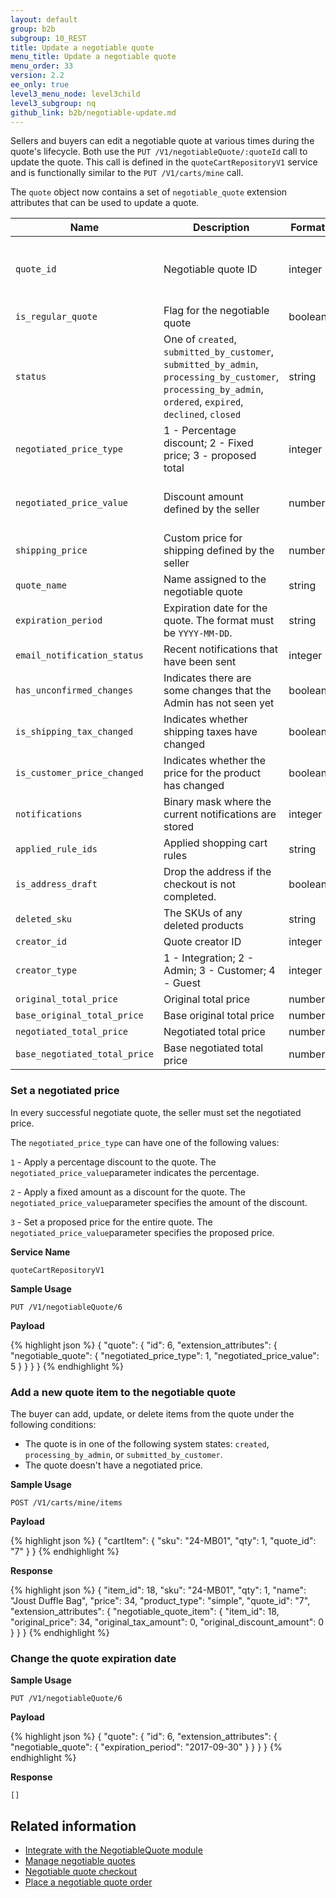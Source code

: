 ```yaml
---
layout: default
group: b2b
subgroup: 10_REST
title: Update a negotiable quote
menu_title: Update a negotiable quote
menu_order: 33
version: 2.2
ee_only: true
level3_menu_node: level3child
level3_subgroup: nq
github_link: b2b/negotiable-update.md
---
```


Sellers and buyers can edit a negotiable quote at various times during the quote's lifecycle. Both use the `PUT /V1/negotiableQuote/:quoteId` call to update the quote. This call is defined in the
`quoteCartRepositoryV1` service and is functionally similar to the
`PUT /V1/carts/mine` call.

The `quote` object now contains a set of `negotiable_quote` extension attributes that can be used to update a quote.

Name | Description | Format | Requirements
--- | --- | --- | ---
`quote_id` | Negotiable quote ID | integer | Required to create or update a negotiable quote
`is_regular_quote` | Flag for the negotiable quote | boolean | Optional
`status` | One of `created`, `submitted_by_customer`, `submitted_by_admin`, `processing_by_customer`, `processing_by_admin`, `ordered`, `expired`, `declined`, `closed` | string | Optional
`negotiated_price_type` | 1 - Percentage discount; 2 - Fixed price; 3 - proposed total | integer | Required to set a negotiated price
`negotiated_price_value` | Discount amount defined by the seller | number | Required to set a negotiated price
`shipping_price` | Custom price for shipping defined by the seller | number | Optional
`quote_name` | Name assigned to the negotiable quote | string | Optional
`expiration_period` | Expiration date for the quote. The format must be `YYYY-MM-DD`. | string | Optional
`email_notification_status`  | Recent notifications that have been sent | integer | Optional
`has_unconfirmed_changes`  | Indicates there are some changes that the Admin has not seen yet | boolean | Optional
`is_shipping_tax_changed`  | Indicates whether shipping taxes have changed | boolean | Optional
`is_customer_price_changed`  | Indicates whether the price for the product has changed | boolean | Optional
`notifications`  | Binary mask where the current notifications are stored | integer | Optional
`applied_rule_ids`  | Applied shopping cart rules | string | Optional
`is_address_draft`  | Drop the address if the checkout is not completed. | boolean | Optional
`deleted_sku`  | The SKUs of any deleted products | string | Optional
`creator_id`  | Quote creator ID | integer | Optional
`creator_type`  | 1 - Integration; 2 - Admin; 3 - Customer; 4 - Guest | integer | Optional
`original_total_price`  | Original total price | number | Optional
`base_original_total_price`  | Base original total price | number | Optional
`negotiated_total_price`  | Negotiated total price | number | Optional
`base_negotiated_total_price`  | Base negotiated total price | number | Optional

### Set a negotiated price

In every successful negotiate quote, the seller must set the negotiated price.

The `negotiated_price_type` can have one of the following values:

`1` - Apply a percentage discount to the quote. The `negotiated_price_value`parameter indicates the percentage.

`2` - Apply a fixed amount as a discount for the quote. The `negotiated_price_value`parameter specifies the amount of the discount.

`3` - Set a proposed price for the entire quote. The `negotiated_price_value`parameter specifies the proposed price.

**Service Name**

`quoteCartRepositoryV1`

**Sample Usage**

`PUT /V1/negotiableQuote/6`

**Payload**

{% highlight json %}
{
  "quote": {
      "id": 6,
      "extension_attributes": {
        "negotiable_quote": {
         "negotiated_price_type": 1,
          "negotiated_price_value": 5
        }
      }
    }
}
{% endhighlight %}

### Add a new quote item to the negotiable quote

The buyer can add, update, or delete items from the quote under the following conditions:

* The quote is in one of the following system states: `created`, `processing_by_admin`, or `submitted_by_customer`.
* The quote doesn't have a negotiated price.

**Sample Usage**

`POST /V1/carts/mine/items`

**Payload**

{% highlight json %}
{
  "cartItem": {
    "sku": "24-MB01",
    "qty": 1,
    "quote_id": "7"
  }
}
{% endhighlight %}

**Response**

{% highlight json %}
{
    "item_id": 18,
    "sku": "24-MB01",
    "qty": 1,
    "name": "Joust Duffle Bag",
    "price": 34,
    "product_type": "simple",
    "quote_id": "7",
    "extension_attributes": {
        "negotiable_quote_item": {
            "item_id": 18,
            "original_price": 34,
            "original_tax_amount": 0,
            "original_discount_amount": 0
        }
    }
}
{% endhighlight %}


### Change the quote expiration date

**Sample Usage**

`PUT /V1/negotiableQuote/6`

**Payload**

{% highlight json %}
{
  "quote": {
      "id": 6,
      "extension_attributes": {
        "negotiable_quote": {
         "expiration_period": "2017-09-30"
        }
      }
    }
}
{% endhighlight %}

**Response**

`[]`

## Related information

* [Integrate with the NegotiableQuote module]({{page.baseurl}}b2b/negotiable-quote.html)
* [Manage negotiable quotes]({{page.baseurl}}b2b/negotiable-manage.html)
* [Negotiable quote checkout]({{page.baseurl}}b2b/negotiable-checkout.html)
* [Place a negotiable quote order]({{page.baseurl}}b2b/negotiable-order-workflow.html)
